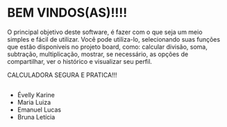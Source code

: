 #  BEM VINDOS(AS)!!!!

O principal objetivo deste software, é fazer com o que seja um meio simples e fácil de utilizar. Você pode utiliza-lo, selecionando suas funções que estão disponiveis no projeto board, como: calcular divisão, soma, subtração, multiplicação, mostrar, se necessário, as opções de compartilhar, ver o histórico e visualizar seu perfil. 

CALCULADORA SEGURA E PRATICA!!! 

##
- Évelly Karine 
- Maria Luiza 
- Emanuel Lucas 
- Bruna Letícia 